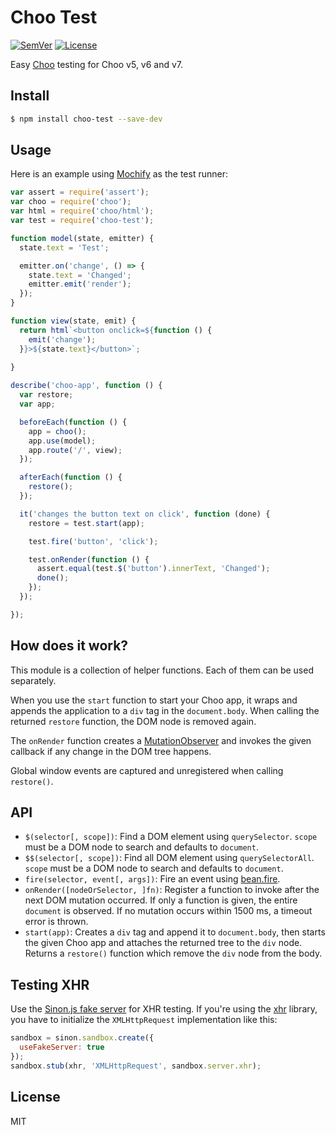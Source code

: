 # Choo Test

[![SemVer]](http://semver.org)
[![License]](https://github.com/mantoni/choo-test/blob/master/LICENSE)

Easy [Choo][] testing for Choo v5, v6 and v7.

## Install

```bash
$ npm install choo-test --save-dev
```

## Usage

Here is an example using [Mochify][] as the test runner:

```js
var assert = require('assert');
var choo = require('choo');
var html = require('choo/html');
var test = require('choo-test');

function model(state, emitter) {
  state.text = 'Test';

  emitter.on('change', () => {
    state.text = 'Changed';
    emitter.emit('render');
  });
}

function view(state, emit) {
  return html`<button onclick=${function () {
    emit('change');
  }}>${state.text}</button>`;
  
}

describe('choo-app', function () {
  var restore;
  var app;

  beforeEach(function () {
    app = choo();
    app.use(model);
    app.route('/', view);
  });

  afterEach(function () {
    restore();
  });

  it('changes the button text on click', function (done) {
    restore = test.start(app);

    test.fire('button', 'click');

    test.onRender(function () {
      assert.equal(test.$('button').innerText, 'Changed');
      done();
    });
  });

});
```

## How does it work?

This module is a collection of helper functions. Each of them can be used
separately.

When you use the `start` function to start your Choo app, it wraps and appends
the application to a `div` tag in the `document.body`. When calling the
returned `restore` function, the DOM node is removed again.

The `onRender` function creates a [MutationObserver][] and invokes the given
callback if any change in the DOM tree happens.

Global window events are captured and unregistered when calling `restore()`.

## API

- `$(selector[, scope])`: Find a DOM element using `querySelector`. `scope`
  must be a DOM node to search and defaults to `document`.
- `$$(selector[, scope])`: Find all DOM element using `querySelectorAll`.
  `scope` must be a DOM node to search and defaults to `document`.
- `fire(selector, event[, args])`: Fire an event using [bean.fire][].
- `onRender([nodeOrSelector, ]fn)`: Register a function to invoke after the
  next DOM mutation occurred. If only a function is given, the entire
  `document` is observed. If no mutation occurs within 1500 ms, a timeout error
  is thrown.
- `start(app)`: Creates a `div` tag and append it to `document.body`, then
  starts the given Choo app and attaches the returned tree to the `div` node.
  Returns a `restore()` function which remove the `div` node from the body.

## Testing XHR

Use the [Sinon.js fake server][sinon-fake-server] for XHR testing. If you're
using the [xhr][] library, you have to initialize the `XMLHttpRequest`
implementation like this:

```js
sandbox = sinon.sandbox.create({
  useFakeServer: true
});
sandbox.stub(xhr, 'XMLHttpRequest', sandbox.server.xhr);
```

## License

MIT

[SemVer]: http://img.shields.io/:semver-%E2%9C%93-brightgreen.svg
[License]: http://img.shields.io/npm/l/choo-test.svg
[Choo]: https://github.com/choojs/choo
[Mochify]: https://github.com/mantoni/mochify.js
[bean.fire]: https://github.com/fat/bean#fireelement-eventtype-args-
[MutationObserver]: https://developer.mozilla.org/en-US/docs/Web/API/MutationObserver
[sinon-fake-server]: http://sinonjs.org/docs/#fakeServer
[xhr]: https://www.npmjs.com/package/xhr
